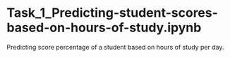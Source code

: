 # Task_1_Predicting-student-scores-based-on-hours-of-study.ipynb
Predicting score percentage of a student based on hours of study per day.
